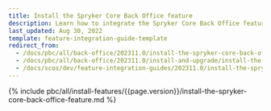```yaml
---
title: Install the Spryker Core Back Office feature
description: Learn how to integrate the Spryker Core Back Office feature into a Spryker project.
last_updated: Aug 30, 2022
template: feature-integration-guide-template
redirect_from:
  - /docs/pbc/all/back-office/202311.0/install-the-spryker-core-back-office-feature.html
  - /docs/pbc/all/back-office/202311.0/install-and-upgrade/install-the-spryker-core-back-office-feature.html
  - /docs/scos/dev/feature-integration-guides/202311.0/install-the-spryker-core-back-office-feature.html
---
```


{% include pbc/all/install-features/{{page.version}}/install-the-spryker-core-back-office-feature.md %} <!-- To edit, see /_includes/pbc/all/install-features/202407.0/install-the-spryker-core-back-office-feature.md -->
